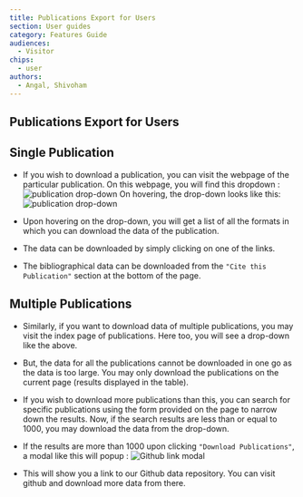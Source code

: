 ```yaml
---
title: Publications Export for Users
section: User guides
category: Features Guide
audiences:
  - Visitor
chips:
  - user
authors:
  - Angal, Shivoham
---
```

## Publications Export for Users

## Single Publication

- If you wish to download a publication, you can visit the webpage of the particular publication. On this webpage, you will find this dropdown : <br>
![publication drop-down](/cdli-docs/images/publication-dd-user.png)
On hovering, the drop-down looks like this: <br>
![publication drop-down](/cdli-docs/images/publication-dd.png)

- Upon hovering on the drop-down, you will get a list of all the formats in which you can download the data of the publication.

- The data can be downloaded by simply clicking on one of the links.

- The bibliographical data can be downloaded from the `"Cite this Publication"` section at the bottom of the page.

## Multiple Publications

- Similarly, if you want to download data of multiple publications, you may visit the index page of publications. Here too, you will see a drop-down like the above.

- But, the data for all the publications cannot be downloaded in one go as the data is too large. You may only download the publications on the current page (results displayed in the table).

- If you wish to download more publications than this, you can search for specific publications using the form provided on the page to narrow down the results. Now, if the search results are less than or equal to 1000, you may download the data from the drop-down.

- If the results are more than 1000 upon clicking `"Download Publications"`, a modal like this will popup : 
![Github link modal](/cdli-docs/images/publications-modal.png)

- This will show you a link to our Github data repository. You can visit github and download more data from there.
